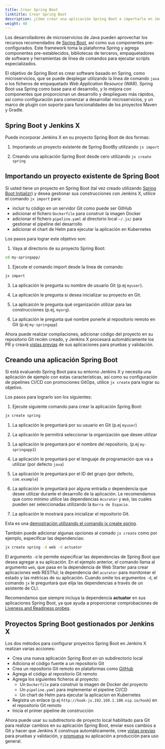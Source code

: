 ```yaml
---
title: Crear Spring Boot
linktitle: Crear Spring Boot
description: ¿Cómo crear una aplicación Spring Boot e importarla en Jenkins X?
weight: 40
---
```


Los desarrolladores de microservicios de Java pueden aprovechar los recursos recomendados de [Spring
Boot](https://spring.io/projects/spring-boot), así como sus componentes pre-configurados. Este framework toma la plataforma Spring y agrega componentes pre-establecidos, bibliotecas de terceros, empaquetadores de software y herramientas de línea de comandos para ejecutar scripts especializados.

El objetivo de Spring Boot es crear software basado en Spring, como microservicios, que se puede desplegar utilizando la línea de comando `java` o los ficheros de empaquetado *Web Application Resource* (WAR). Spring Boot usa Spring como base para el desarrollo, y lo mejora con componentes que proporcionan un desarrollo y despliegues más rápidos, así como configuración para comenzar a desarrollar microservicios, y un marco de plugin con soporte para funcionalidades de los proyectos Maven y Gradle.

## Spring Boot y Jenkins X

Puede incorporar Jenkins X en su proyecto Spring Boot de dos formas:

1.  Importando un proyecto existente de Spring BootBy utilizando `jx import`

2.  Creando una aplicación Spring Boot desde cero utilizando `jx create spring`

## Importando un proyecto existente de Spring Boot

Si usted tiene un proyecto en Spring Boot (tal vez creado utilizando [Spring Boot Initializr](http://start.spring.io/)) y desea gestionar sus construcciones con Jenkins X, utilice el comando `jx import` para:

* incluir tu código en un servidor Git como puede ser GitHub
* adicionar el fichero `Dockerfile` para construir la imagen Docker
* adicionar el fichero `pipeline.yaml` al directorio local `~/.jx/` para gestionar el pipeline del desarrollo
* adicionar el chart de Helm para ejecutar la aplicación en Kubernetes

Los pasos para lograr este objetivo son:

1. Vaya al directorio de su proyecto Spring Boot:

```sh
cd my-springapp/
```

1.  Ejecute el comando import desde la línea de comando:

```sh
jx import
```

3.  La aplicación le pregunta su nombre de usuario Git (p.ej `myuser`).

4.  La aplicación le pregunta si desea inicializar su proyecto en Git.

5.  La aplicaicón le pregunta qué organización utilizar para las construcciones (p.ej, `myorg`).

6.  La aplicación le pregunta qué nombre ponerle al repositorio remoto en Git (p.ej `my-springapp`)

Ahora puede realizar compilaciones, adicionar código del proyecto en su repositorio Git recién creado, y Jenkins X procesará automáticamente los PR y creará [vistas previas](/docs/reference/preview/) de sus aplicaciones para pruebas y validación.

## Creando una aplicación Spring Boot

Si está evaluando Spring Boot para su entorno Jenkins X y necesita una aplicación de ejemplo con estas características, así como su configuración de pipelines CI/CD con promociones GitOps, utilice `jx create` para lograr su objetivo.

Los pasos para lograrlo son los siguientes:

1. Ejecute siguiente comando para crear la aplicación Spring Boot:

```sh
jx create spring
```

1. La aplicación le preguntará por su usuario en Git (p.ej `myuser`)

2. La aplicación le permitirá seleccionar la organización que desee utilizar

3. La aplicación le preguntará por el nombre del repositorio, (p.ej `my-springapp1`)

4. La aplicación le preguntará por el lenguaje de programación que va a utilizar (por defecto `java`)

5. La aplicación le preguntará por el ID del grupo (por defecto, `com.example`)

6. La aplicación le preguntará por alguna entrada o dependencia que desee utilizar durante el desarrollo de la aplicación.
   Le recomendamos que como mínimo utilice las dependencias `Acurator` y `Web`, las cuales pueden ser seleccionadas utilizando la `Barra de Espacio`.

7. La aplicación le mostrará para inicializar el repositorio Git.

Esta es una [demostración utilizando el comando jx create spring](/docs/resources/demos-talks-posts/create_spring/).

También puede adicionar algunas opciones al comado `jx create` como por ejemplo, especificar las dependencias:

```sh
jx create spring -d web -d actuator
```

El argumento `-d` le permite especificar las dependencias de Spring Boot que desea agregar a su aplicación. En el ejemplo anterior, el comando llama al argumento `web`, que pasa en la dependencia de Web Starter para crear aplicaciones web RESTful; la dependencia del `acurator` para monitorear el estado y las métricas de su aplicación. Cuando omite los argumentos `-d`, el comando `jx` le preguntará que elija las dependencias a través de un asistente de CLI.

Recomendamos que siempre incluya la dependencia **actuator** en sus aplicaciones Spring Boot, ya que ayuda a proporcionar comprobaciones de [Liveness and Readiness probes](https://kubernetes.io/docs/tasks/configure-pod-container/configure-liveness-readiness-probes/).

## Proyectos Spring Boot gestionados por Jenkins X

Los dos métodos para configurar proyectos Spring Boot en Jenkins X realizan varias acciones:

- Crea una nueva aplicación Spring Boot en un subdirectorio local
- Adiciona el código fuente a un repositorio Git
- Crea un repositorio Git remoto en plataformas como [GitHub](https://github.com)
- Agrega el código al repositorio Git remoto
- Agrega los siguientes ficheros al proyecto:
  - Un `Dockerfile` para construir la imagen de Docker del proyecto
  - Un `pipeline.yaml` para implementar el pipeline CI/CD
  - Un chart de Helm para ejecutar la aplicacion en Kubernetes
- Registra un enlace (p.ej `http://hook-jx.192.169.1.100.nip.io/hook`) en el repositorio Git remoto
- Inicia el primer pipeline de construcción

Ahora puede usar su subdirectorio de proyecto local habilitado para Git para realizar cambios en su aplicación Spring Boot, enviar esos cambios a Git y hacer que Jenkins X construya automáticamente, cree [vistas previas](/docs/reference/preview/) para pruebas y validación, y [promueva](/developing/promote/) su aplicación a producción para uso general.